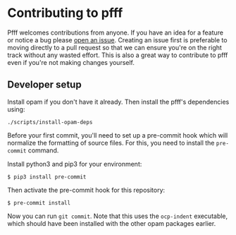 # Contributing to pfff

Pfff welcomes contributions from anyone. If you have an idea for a feature
or notice a bug please
[open an issue](https://github.com/returntocorp/pfff/issues/new/choose).
Creating an issue first is preferable to moving directly to a pull request so
that we can ensure you're on the right track without any wasted effort. This
is also a great way to contribute to pfff even if you're not making changes
yourself.

## Developer setup

Install opam if you don't have it already. Then install the
pfff's dependencies using:

```
./scripts/install-opam-deps
```

Before your first commit, you'll need to set up a pre-commit hook
which will normalize the formatting of source files. For this, you
need to install the `pre-commit` command.

Install python3 and pip3 for your environment:

```
$ pip3 install pre-commit
```

Then activate the pre-commit hook for this repository:

```
$ pre-commit install
```

Now you can run `git commit`. Note that this uses the
`ocp-indent` executable, which should have been installed with the
other opam packages earlier.
